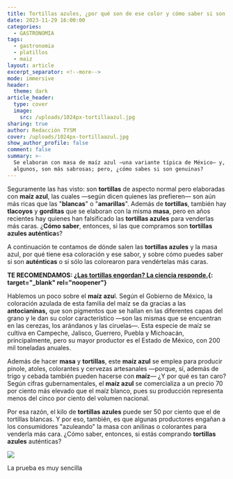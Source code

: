 ```yaml
---
title: Tortillas azules, ¿por qué son de ese color y cómo saber si son auténticas?
date: 2023-11-29 16:00:00
categories:
  - GASTRONOMIA
tags:
  - gastronomia
  - platillos
  - maiz
layout: article
excerpt_separator: <!--more-->
mode: immersive
header:
  theme: dark
article_header:
  type: cover
  image:
    src: /uploads/1024px-tortillaazul.jpg
sharing: true
author: Redacción TYSM
cover: /uploads/1024px-tortillaazul.jpg
show_author_profile: false
comment: false
summary: >-
  Se elaboran con masa de maíz azul —una variante típica de México— y, según
  algunos, son más sabrosas; pero, ¿cómo sabes si son genuinas?
---
```

Seguramente las has visto: son **tortillas**&nbsp;de aspecto normal pero elaboradas con **maíz azul**, las cuales —según dicen quienes las prefieren— son aún más ricas que las "**blancas**" o "**amarillas**". Además de **tortillas**, también hay **tlacoyos** y **gorditas** que se elaboran con la misma **masa**, pero en años recientes hay quienes han falsificado las **tortillas azules** para venderlas más caras. ¿**Cómo saber**, entonces, si las que compramos son **tortillas azules auténtica**s?

A continuación te contamos de dónde salen las **tortillas azules** y la masa azul, por qué tiene esa coloración y ese sabor, y sobre cómo puedes saber si son **auténticas** o si sólo las colorearon para vendértelas más caras.

**TE RECOMENDAMOS: [¿Las tortillas engordan? La ciencia responde.](https://blog.tonoysumariachi.com/gastronomia/2022/07/29/las-tortillas-engordan-la-ciencia-responde.html){: target="_blank" rel="noopener"}**

Hablemos un poco sobre el **maíz azu**l. Según el Gobierno de México, la coloración azulada de esta familia del maíz se da gracias a las **antocianinas,**&nbsp;que son pigmentos que se hallan en las diferentes capas del grano y le dan su color característico —son las mismas que se encuentran en las cerezas, los arándanos y las ciruelas—. Esta especie de maíz se cultiva en Campeche, Jalisco, Guerrero, Puebla y Michoacán, principalmente, pero su mayor productor es el Estado de México, con 200 mil toneladas anuales.

Además de hacer **masa** y&nbsp;**tortillas**, este **maíz azul** se emplea para producir pinole, atoles, colorantes y cervezas artesanales —porque, sí, además de trigo y cebada también pueden hacerse con **maíz**— ¿Y por qué es tan caro? Según cifras gubernamentales, el **maíz azul** se comercializa a un precio 70 por ciento más elevado que el maíz blanco, pues su producción representa menos del cinco por ciento del volumen nacional.

Por esa razón, el kilo de **tortillas azules** puede ser 50 por ciento que el de tortillas blancas. Y por eso, también, es que algunas productores engañan a los consumidores "azuleando" la masa con anilinas o colorantes para venderla más cara. ¿Cómo saber, entonces, si estás comprando **tortillas azules** auténticas?

![](https://upload.wikimedia.org/wikipedia/commons/thumb/d/d9/Quesadilla_Verde_con_salsa_Verde_en_plato_Verde_%2811226830656%29.jpg/1024px-Quesadilla_Verde_con_salsa_Verde_en_plato_Verde_%2811226830656%29.jpg)

La prueba es muy sencilla
